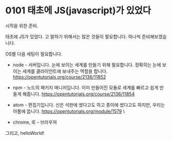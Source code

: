 # 0101 태초에 JS(javascript)가 있었다

시작을 위한 준비.

태초에 JS가 있었다. 고 말하기 위해서는 많은 것들이 필요합니다. 하나씩 준비해보겠습니다.

OS별 다음 세팅이 필요합니다.

- node - 서버입니다. 눈에 보이는 세계를 만들기 위해 필요합니다. 정확히는 눈에 보이는 세계를 클라이언트에 보내주는 역할을 합니다.  
https://opentutorials.org/course/2136/11852

- npm - 노드의 패키지 매니저입니다. 이미 만들어진 모듈로 세계를 빠르고 쉽게 만들게 해줍니다.
https://opentutorials.org/course/2136/11854

- atom - 편집기입니다. 신은 석판에 썼다고도 하고 종이에 썼다고도 하지만, 우리는 아톰에 씁니다.
https://opentutorials.org/module/1579
\
- chrome, IE - 브라우저

그리고,
helloWorld!
